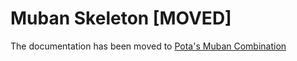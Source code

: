 # Muban Skeleton [MOVED]

The documentation has been moved to [Pota's Muban Combination](https://mediamonks.github.io/pota/combinations/muban/)
